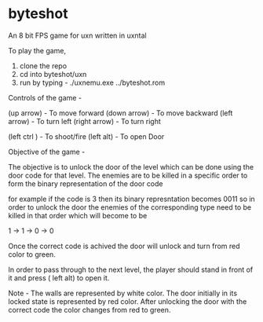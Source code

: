 # byteshot

An 8 bit FPS game for uxn written in uxntal

To play the game,

1. clone the repo
2. cd into byteshot/uxn
3. run by typing - ./uxnemu.exe ../byteshot.rom

Controls of the game -

(up arrow) - To move forward
(down arrow) - To move backward
(left arrow) - To turn left
(right arrow) - To turn right

(left ctrl ) - To shoot/fire
(left alt) - To open Door

Objective of the game -

The objective is to unlock the door of the level which can be done using the door code for that level. The enemies are to be killed in a specific order to form the binary representation of the door code

for example if the code is 3 then its binary represntation becomes 0011 so in order to unlock the door the enemies of the corresponding type need to be killed in that order which will become to be

1 -> 1 -> 0 -> 0

Once the correct code is achived the door will unlock and turn from red color to green.

In order to pass through to the next level, the player should stand in front of it and press ( left alt) to open it.

Note -
The walls are represented by white color.
The door initially in its locked state is represented by red color.
After unlocking the door with the correct code the color changes from red to green.
